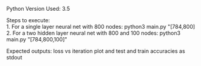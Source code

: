 
Python Version Used: 3.5

Steps to execute:<br>
    1. For a single layer neural net with 800 nodes: python3 main.py "[784,800] 
    2. For a two hidden layer neural net with 800 and 100 nodes: python3 main.py "[784,800,100]"
    

Expected outputs:
     loss vs iteration plot and test and train accuracies as stdout
